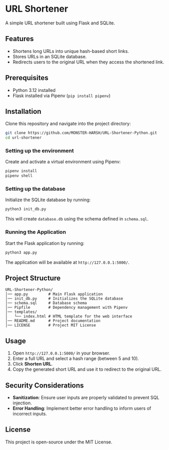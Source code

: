 # URL Shortener

A simple URL shortener built using Flask and SQLite.

## Features
- Shortens long URLs into unique hash-based short links.
- Stores URLs in an SQLite database.
- Redirects users to the original URL when they access the shortened link.

## Prerequisites
- Python 3.12 installed
- Flask installed via Pipenv (`pip install pipenv`)

## Installation

Clone this repository and navigate into the project directory:
```sh
git clone https://github.com/MONSTER-HARSH/URL-Shortener-Python.git
cd url-shortener
```

### Setting up the environment
Create and activate a virtual environment using Pipenv:
```sh
pipenv install
pipenv shell
```

### Setting up the database
Initialize the SQLite database by running:
```sh
python3 init_db.py
```
This will create `database.db` using the schema defined in `schema.sql`.

### Running the Application
Start the Flask application by running:
```sh
python3 app.py
```
The application will be available at `http://127.0.0.1:5000/`.

## Project Structure
```
URL-Shortener-Python/
│── app.py         # Main Flask application
│── init_db.py     # Initializes the SQLite database
│── schema.sql     # Database schema
│── Pipfile        # Dependency management with Pipenv
│── templates/
│   └── index.html # HTML template for the web interface
│── README.md      # Project documentation
│── LICENSE        # Project MIT License
```

## Usage
1. Open `http://127.0.0.1:5000/` in your browser.
2. Enter a full URL and select a hash range (between 5 and 10).
3. Click **Shorten URL**.
4. Copy the generated short URL and use it to redirect to the original URL.

## Security Considerations
- **Sanitization**: Ensure user inputs are properly validated to prevent SQL injection.
- **Error Handling**: Implement better error handling to inform users of incorrect inputs.

## License
This project is open-source under the MIT License.
